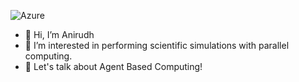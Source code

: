 ![Azure](https://img.shields.io/badge/azure-%230072C6.svg?style=for-the-badge&logo=microsoftazure&logoColor=white)
- 👋 Hi, I’m Anirudh
- 👀 I’m interested in performing scientific simulations with parallel computing.
- 🌱 Let's talk about Agent Based Computing!  

<!---
AnirudhPotturi/AnirudhPotturi is a ✨ special ✨ repository because its `README.md` (this file) appears on your GitHub profile.
You can click the Preview link to take a look at your changes.
--->
